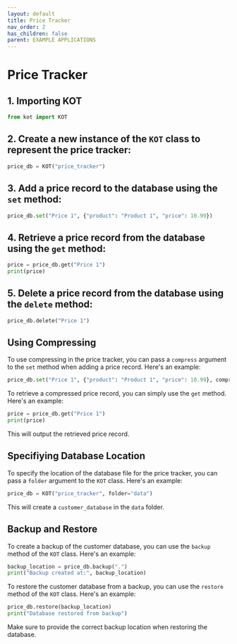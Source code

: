 ```yaml
---
layout: default
title: Price Tracker
nav_order: 2
has_children: false
parent: EXAMPLE APPLICATIONS
---
```


# Price Tracker

## 1. Importing KOT
```python 
from kot import KOT
```

## 2. Create a new instance of the `KOT` class to represent the price tracker:

```python
price_db = KOT("price_tracker")
```

## 3. Add a price record to the database using the `set` method:

```python
price_db.set("Price 1", {"product": "Product 1", "price": 10.99})
```

## 4. Retrieve a price record from the database using the `get` method:

```python
price = price_db.get("Price 1")
print(price)
```

## 5. Delete a price record from the database using the `delete` method:

```python
price_db.delete("Price 1")
```

## Using Compressing

To use compressing in the price tracker, you can pass a `compress` argument to the `set` method when adding a price record. Here's an example:

```python
price_db.set("Price 1", {"product": "Product 1", "price": 10.99}, compress=True)
```

To retrieve a compressed price record, you can simply use the `get` method. Here's an example:

```python
price = price_db.get("Price 1")
print(price)
```

This will output the retrieved price record.



## Specifiying Database Location

To specify the location of the database file for the price tracker, you can pass a `folder` argument to the `KOT` class. Here's an example:

```python
price_db = KOT("price_tracker", folder="data")
```

This will create a `customer_database` in the `data` folder.


## Backup and Restore

To create a backup of the customer database, you can use the `backup` method of the `KOT` class. Here's an example:

```python
backup_location = price_db.backup(".")
print("Backup created at:", backup_location)
```

To restore the customer database from a backup, you can use the `restore` method of the `KOT` class. Here's an example:

```python
price_db.restore(backup_location)
print("Database restored from backup")
```

Make sure to provide the correct backup location when restoring the database.